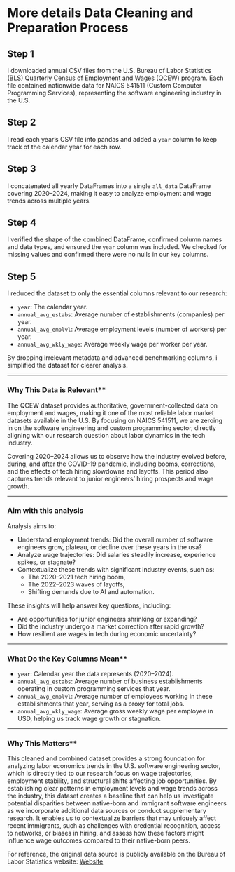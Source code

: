 # More details Data Cleaning and Preparation Process

## Step 1

I downloaded annual CSV files from the U.S. Bureau of Labor Statistics (BLS)
Quarterly Census of Employment and Wages (QCEW) program. Each file contained
nationwide data for NAICS 541511 (Custom Computer Programming Services),
representing the software engineering industry in the U.S.

## Step 2

I read each year’s CSV file into pandas and added a `year` column to keep track
of the calendar year for each row.

## Step 3

I concatenated all yearly DataFrames into a single `all_data` DataFrame
covering 2020–2024, making it easy to analyze employment and wage trends across
multiple years.

## Step 4

I verified the shape of the combined DataFrame, confirmed column names and data
types, and ensured the `year` column was included. We checked for missing
values and confirmed there were no nulls in our key columns.

## Step 5

I reduced the dataset to only the essential columns relevant to our research:

- `year`: The calendar year.
- `annual_avg_estabs`: Average number of establishments (companies) per year.
- `annual_avg_emplvl`: Average employment levels (number of workers) per year.
- `annual_avg_wkly_wage`: Average weekly wage per worker per year.

By dropping irrelevant metadata and advanced benchmarking columns,
i simplified the dataset for clearer analysis.

---

### Why This Data is Relevant**

The QCEW dataset provides authoritative, government-collected data on
employment and wages, making it one of the most reliable labor market datasets
available in the U.S. By focusing on NAICS 541511, we are zeroing in on the
software engineering and custom programming sector, directly aligning with our
research question about labor dynamics in the tech industry.

Covering 2020–2024 allows us to observe how the industry evolved before,
during, and after the COVID-19 pandemic, including booms, corrections, and the
effects of tech hiring slowdowns and layoffs. This period also captures trends
relevant to junior engineers’ hiring prospects and wage growth.

---

### Aim with this analysis

Analysis aims to:

- Understand employment trends: Did the overall number of software engineers
grow, plateau, or decline over these years in the usa?
- Analyze wage trajectories: Did salaries steadily increase, experience spikes,
or stagnate?
- Contextualize these trends with significant industry events, such as:
  - The 2020–2021 tech hiring boom,
  - The 2022–2023 waves of layoffs,
  - Shifting demands due to AI and automation.

These insights will help answer key questions, including:

- Are opportunities for junior engineers shrinking or expanding?
- Did the industry undergo a market correction after rapid growth?
- How resilient are wages in tech during economic uncertainty?

---

### What Do the Key Columns Mean**

- `year`: Calendar year the data represents (2020–2024).
- `annual_avg_estabs`: Average number of business establishments operating in
custom programming services that year.
- `annual_avg_emplvl`: Average number of employees working in these
establishments that year, serving as a proxy for total jobs.
- `annual_avg_wkly_wage`: Average gross weekly wage per employee in USD,
helping us track wage growth or stagnation.

---

### Why This Matters**

This cleaned and combined dataset provides a strong foundation for analyzing
labor economics trends in the U.S. software engineering sector, which is
directly tied to our research focus on wage trajectories, employment stability,
and structural shifts affecting job opportunities. By establishing clear
patterns in employment levels and wage trends across the industry, this dataset
creates a baseline that can help us investigate potential disparities between
native-born and immigrant software engineers as we incorporate additional data
sources or conduct supplementary research. It enables us to contextualize
barriers that may uniquely affect recent immigrants, such as challenges with
credential recognition, access to networks, or biases in hiring, and assess how
these factors might influence wage outcomes compared to their native-born peers.

For reference, the original data source is publicly available on the Bureau of
Labor Statistics website:
[Website](https://data.bls.gov/cew/apps/table_maker/v4/table_maker.htm#type=18&from=2020&to=2024&qtr=1&own=5&ind=541511&area=US000&supp=1)
